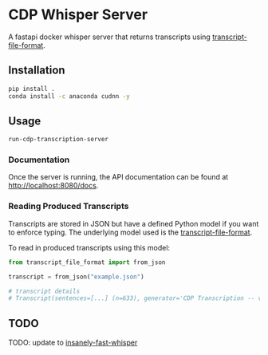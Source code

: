 # CDP Whisper Server

A fastapi docker whisper server that returns transcripts using [transcript-file-format](https://github.com/CouncilDataProject/transcript-file-format).

## Installation

```bash
pip install .
conda install -c anaconda cudnn -y
```

## Usage

```bash
run-cdp-transcription-server
```

### Documentation

Once the server is running, the API documentation can be found at [http://localhost:8080/docs](http://localhost:8080/docs).

### Reading Produced Transcripts

Transcripts are stored in JSON but have a defined Python model if you want to enforce typing. The underlying model used is the [transcript-file-format](https://github.com/councildataproject/transcript-file-format).

To read in produced transcripts using this model:

```python
from transcript_file_format import from_json

transcript = from_json("example.json")

# transcript details
# Transcript(sentences=[...] (n=633), generator='CDP Transcription -- version 0.1.dev0+d20231114 -- Whisper Model Name 'small'', confidence=None, session_datetime=None, created_datetime='2023-11-14T17:35:59.425462', annotations=None)
```

## TODO

TODO: update to [insanely-fast-whisper](https://github.com/Vaibhavs10/insanely-fast-whisper)
